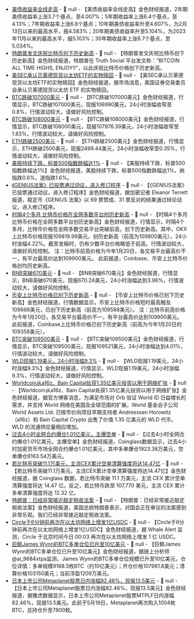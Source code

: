 - [美债收益率全线走高]() - 📰 null - 【美债收益率全线走高】金色财经报道，2年期美债收益率上涨3.7个基点，至4.007%；5年期收益率上涨6.4个基点，至4.13%；7年期收益率上涨6.8个基点；10年期美债收益率升至4.607%，为2月13日以来的最高水平，报4.583%；20年期美债收益率升至5.104%，为2023年11月以来的最高水平，报5.103%；30年期收益率上涨6.7个基点，至5.034%。
- [特朗普发文庆祝比特币创下历史新高]() - 📰 null - 【特朗普发文庆祝比特币创下历史新高】金色财经报道，特朗普在 Truth Social 平台发文称：“BITCOIN ALL TIME HIGHS, ENJOY!!”，以此庆祝比特币价格创下历史新高。
- [美SEC承认贝莱德现货以太坊ETF的实物赎回]() - 📰 null - 【美SEC承认贝莱德现货以太坊ETF的实物赎回】金色财经报道，据市场消息，美国证券交易委员会承认贝莱德现货以太坊 ETF 的实物赎回。
- [BTC跌破107000美元]() - 📰 null - 【BTC跌破107000美元】金色财经报道，行情显示，BTC跌破107000美元，现报106990美元，24小时涨幅收窄至0.8%，行情波动较大，请做好风险控制。
- [BTC跌破108000美元]() - 📰 null - 【BTC跌破108000美元】金色财经报道，行情显示，BTC跌破108000美元，现报107976.39美元，24小时涨幅收窄至1.83%，行情波动较大，请做好风险控制。
- [ETH跌破2500美元]() - 📰 null - 【ETH跌破2500美元】金色财经报道，行情显示，ETH跌破2500美元，现报2499.44美元，24小时涨幅收窄至0.35%，行情波动较大，请做好风险控制。
- [美股持续下跌，标普500指数跌幅达1%]() - 📰 null - 【美股持续下跌，标普500指数跌幅达1%】金色财经报道，美股持续下跌，标普500指数跌幅达1%，纳指跌0.6%，道指跌1.6%。
- [《GENIUS法案》已投票通过动议，进入修订程序](https://x.com/EleanorTerrett/status/1925224972470870157) - 📰 null - 【《GENIUS法案》已投票通过动议，进入修订程序】金色财经报道，据加密记者 Eleanor Terrett 报道，稳定币《GENIUS 法案》以 69 票赞成、31 票反对的结果通过辩论动议，进入修订程序。
- [时隔4个多月 比特币价格在全网多数平台创历史新高]() - 📰 null - 【时隔4个多月 比特币价格在全网多数平台创历史新高】金色财经报道，行情显示，时隔4个多月，比特币价格在全网多数交易平台突破前高，创下历史新高。其中，OKX上比特币价格现报109819.99美元，创历史新高（前高为109800美元），24小时涨幅4.22%。截至发稿时，仍有少数平台价格略低于前高。行情波动较大，请做好风险控制。 
注：比特币前高价格为今年1月20日，各交易平台最高价不一，有平台最高价达到109900美元。 
此前报道，Coinbase、币安上比特币价格创均历史新高。
- [BNB突破670美元]() - 📰 null - 【BNB突破670美元】金色财经报道，行情显示，BNB突破670美元，现报670.24美元，24小时涨幅达到3.96%，行情波动较大，请做好风险控制。
- [币安上比特币价格已创下历史新高]() - 📰 null - 【币安上比特币价格已创下历史新高】金色财经报道，行情数据显示，币安上比特币价格短时最高触及109666美元，已创下历史新高（前高为109588美元）。 
注：比特币前高价格为今年1月20日，各交易平台最高价不一，有平台最高价达到109900美元。 
此前报道，Coinbase上比特币价格已创下历史新高（前高为今年1月20日的109358美元）。
- [BTC突破109500美元]() - 📰 null - 【BTC突破109500美元】金色财经报道，行情显示，BTC突破109500美元，现报109521美元，24小时涨幅达到4.01%，行情波动较大，请做好风险控制。
- [WLD现报1.19美元，24小时涨幅9.3%]() - 📰 null - 【WLD现报1.19美元，24小时涨幅9.3%】金色财经报道，行情显示，WLD现报1.19美元，24小时涨幅9.3%，行情波动较大，请做好风险控制。
- [Worldcoin从a16z、Bain Capital处获1.35亿美元投资以用于网络扩张](https://world.org/zh-cn/blog/announcements/world-raises-135m) - 📰 null - 【Worldcoin从a16z、Bain Capital处获1.35亿美元投资以用于网络扩张】金色财经报道，据官方博客消息，为满足市场对 Orb 验证 World ID 日益增长的需求，并支持 World 网络在美国及全球范围的扩展，World 基金会子公司 World Assets Ltd. 已按市价向项目早期支持者 Andreessen Horowitz（a16z）和 Bain Capital Crypto 出售了价值 1.35 亿美元的 WLD 代币。WLD 的流通供应量相应增加。
- [过去4小时全网合约爆仓1.01亿美元，主爆空单](https://www.coinglass.com/zh/LiquidationData) - 📰 null - 【过去4小时全网合约爆仓1.01亿美元，主爆空单】金色财经报道，Coinglass数据显示，过去4小时加密货币市场全网合约爆仓1.01亿美元，其中多单爆仓1923.38万美元，空单爆仓8163.54万美元。
- [若比特币突破11.1万美元，主流CEX累计空单清算强度将达14.47亿](https://www.coinglass.com/zh/pro/futures/LiquidationMap) - 📰 null - 【若比特币突破11.1万美元，主流CEX累计空单清算强度将达14.47亿】金色财经报道，据 Coinglass 数据，若比特币突破 11.1 万美元，主流 CEX 累计空单清算强度将达 14.47 亿。反之，若比特币跌至 107,770 美元，主流 CEX 累计多单清算强度将达 12.32 亿。
- [特朗普：已经非常接近敲定税收法案](https://flash.jin10.com/detail/20250522000738991800) - 📰 null - 【特朗普：已经非常接近敲定税收法案】金色财经报道，美国总统特朗普表示，对国会正在审议的法案感到非常乐观。我们已经非常接近敲定税收法案。
- [Circle于6分钟前再次在以太坊网络上增发1亿USDC](https://whale-alert.io/transaction/ethereum/0xc9c6f7046434749bed904304e1f4384f0ead0d706d5bf869650a067bc6d2b312) - 📰 null - 【Circle于6分钟前再次在以太坊网络上增发1亿USDC】金色财经报道，据 Whale Alert 监测，Circle 于北京时间今日 00:03 再次在以太坊网络上增发 1 亿 USDC。
- [巨鲸James Wynn的BTC多单仓位已升至10亿美元](https://x.com/ai_9684xtpa/status/1925219082045153557) - 📰 null - 【巨鲸James Wynn的BTC多单仓位已升至10亿美元】金色财经报道，据链上分析师@ai_9684xtpa监测，James Wynn的BTC多单仓位规模已升至10亿美元，仓位详情：多单规模9188.5枚BTC（约10亿美元）；开仓价格107981.8美元；清算价格103150美元；当前浮盈1209万美元。
- [日本上市公司Metaplanet股票日内涨幅82.46%，现报13.5美元](https://finance.yahoo.com/quote/MTPLF/?guccounter=1&guce_referrer=aHR0cHM6Ly93d3cub2RhaWx5Lm5ld3Mv&guce_referrer_sig=AQAAAEKsW82sTrXsI8eUS9X0naTJjGNP5G47ngsncNWBn8FM3j0vqaFsYadMDFiNcWZBMT6xvtrQOYKBcH9tkPDCJL7Ul-yqD49iAJOoybaQa-NPd9KRr2Fr5zNeIJog4xILqhArh2) - 📰 null - 【日本上市公司Metaplanet股票日内涨幅82.46%，现报13.5美元】金色财经报道，据雅虎数据显示，日本上市公司Metaplanet股票MTPLF日内涨幅82.46%，现报13.5美元。此前于5月19日，Metaplanet再次购入1004枚BTC，总持仓升至7800枚。
